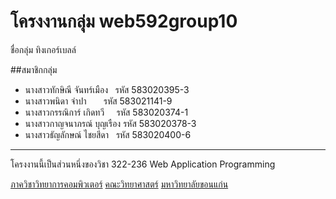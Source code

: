 # โครงงานกลุ่ม web592group10

ชื่อกลุ่ม ทิงเกอร์เบลล์

##สมาชิกกลุ่ม
- นางสาวทักษิณี จันทร์เมือง   รหัส 583020395-3
- นางสาวพนิดา จำปา        รหัส 583021141-9
- นางสาวกรรณิการ์ เกิดทวี     รหัส 583020374-1
- นางสาวกาญจนาภรณ์ บุญเรือง รหัส 583020378-3
- นางสาวธัญลักษณ์ ไชยสีดา   รหัส 583020400-6

<hr>
โครงงานนี้เป็นส่วนหนึ่งของวิชา 322-236 Web Application Programming

[ภาควิชาวิทยาการคอมพิวเตอร์](http://www.cs.kku.ac.th/)
[คณะวิทยาศาสตร์](http://www.sc.kku.ac.th/)
[มหาวิทยาลัยขอนแก่น](http://www.kku.ac.th/)
